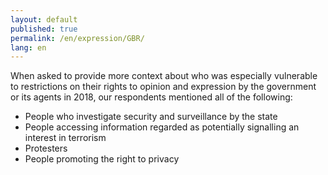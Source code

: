 ```yaml
---
layout: default
published: true
permalink: /en/expression/GBR/
lang: en
---
```


When asked to provide more context about who was especially vulnerable to restrictions on their rights to opinion and expression by the government or its agents in 2018, our respondents mentioned all of the following:
-	People who investigate security and surveillance by the state
-	People accessing information regarded as potentially signalling an interest in terrorism
-	Protesters
-	People promoting the right to privacy

